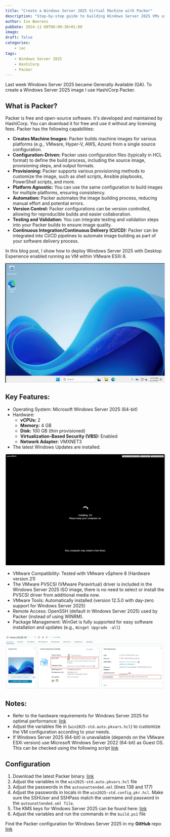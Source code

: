 ```yaml
---
title: "Create a Windows Server 2025 Virtual Machine with Packer"
description: "Step-by-step guide to building Windows Server 2025 VMs using HashiCorp Packer."
author: Ivo Beerens
pubDate: 2024-11-08T00:00:36+01:00
image: 
draft: false
categories:
    - iac
tags:
    - Windows Server 2025
    - HashiCorp
    - Packer
---
```


Last week Windows Server 2025 became Generally Available (GA). To create a Windows Server 2025 image I use HashiCorp Packer.

## What is Packer?
Packer is free and open-source software. It's developed and maintained by HashiCorp. You can download it for free and use it without any licensing fees. Packer has the following capabilities:

- **Creates Machine Images:** Packer builds machine images for various platforms (e.g., VMware, Hyper-V, AWS, Azure) from a single source configuration.
- **Configuration-Driven:** Packer uses configuration files (typically in HCL format) to define the build process, including the source image, provisioning steps, and output formats.
- **Provisioning:** Packer supports various provisioning methods to customize the image, such as shell scripts, Ansible playbooks, PowerShell scripts, and more.
- **Platform Agnostic:** You can use the same configuration to build images for multiple platforms, ensuring consistency.
- **Automation:** Packer automates the image building process, reducing manual effort and potential errors.
- **Version Control:** Packer configurations can be version controlled, allowing for reproducible builds and easier collaboration.
- **Testing and Validation:** You can integrate testing and validation steps into your Packer builds to ensure image quality.
- **Continuous Integration/Continuous Delivery (CI/CD):** Packer can be integrated into CI/CD pipelines to automate image building as part of your software delivery process.

In this blog post, I show how to deploy Windows Server 2025 with Desktop Experience enabled running as VM within VMware ESXi 8.

![windowsserver2025](images/_3-OS.png)

## Key Features: 
- Operating System: Microsoft Windows Server 2025 (64-bit)
- Hardware:
    - **vCPUs:** 2
    - **Memory:** 4 GB
    - **Disk:** 100 GB (thin provisioned)
    - **Virtualization-Based Security (VBS):** Enabled
    - **Network Adapter:** VMXNET3
- The latest Windows Updates are installed.

![windowsserver2025](images/_2-Install-Updates.png)
- VMware Compatibility: Tested with VMware vSphere 8 (Hardware version 21)
- The VMware PVSCSI (VMware Paravirtual) driver is included in the Windows Server 2025 ISO image, there is no need to select or install the PVSCSI driver from additional media now.
- VMware Tools: Automatically installed (version 12.5.0 with day-zero support for Windows Server 2025)
- Remote Access: OpenSSH (default in Windows Server 2025) used by Packer (instead of using WINRM).
- Package Management: WinGet is fully supported for easy software installation and updates (e.g., ```Winget Upgrade -all```)

![windowsserver2025](images/_4-esxi-config.png)

## Notes:
- Refer to the hardware requirements for Windows Server 2025 for optimal performance: [link](https://learn.microsoft.com/en-us/windows-server/get-started/hardware-requirements?tabs=ram&pivots=windows-server-2025)
- Adjust the variables file in (```win2025-std.auto.pkvars.hcl```) to customize the VM configuration according to your needs. 
- If Windows Server 2025 (64-bit) is unavailable (depends on the VMware ESXi version) use Microsoft Windows Server 2022 (64-bit) as Guest OS. This can be checked using the following script [link](https://github.com/ibeerens/PowerCLI/blob/master/esxi-list-available-osguests-ids.ps1)

## Configuration
1. Download the latest Packer binary. [link](https://www.ivobeerens.nl/2023/09/22/download-the-latest-hashicorp-terraform-packer-and-vault-bits/)
2. Adjust the variables in the ```win2025-std.auto.pkvars.hcl``` file
3. Adjust the passwords in the ```autounattended.xml``` (lines 138 and 177)
4. Adjust the passwords in locals in the ```win2025-std.config.pkr.hcl```. Make sure the SSHUser and SSHPass match the username and password in the ```autounattended.xml file```.
5. The KMS keys for Windows Server 2025 can be found here: [link](https://learn.microsoft.com/en-us/windows-server/get-started/kms-client-activation-keys?tabs=server2025%2Cwindows1110ltsc%2Cversion1803%2Cwindows81)
6. Adjust the variables and run the commands in the ```build.ps1``` file

Find the Packer configuration for Windows Server 2025 in my **GitHub** repo [link](https://github.com/ibeerens/packer/tree/main/vsphere/winsrv2025)